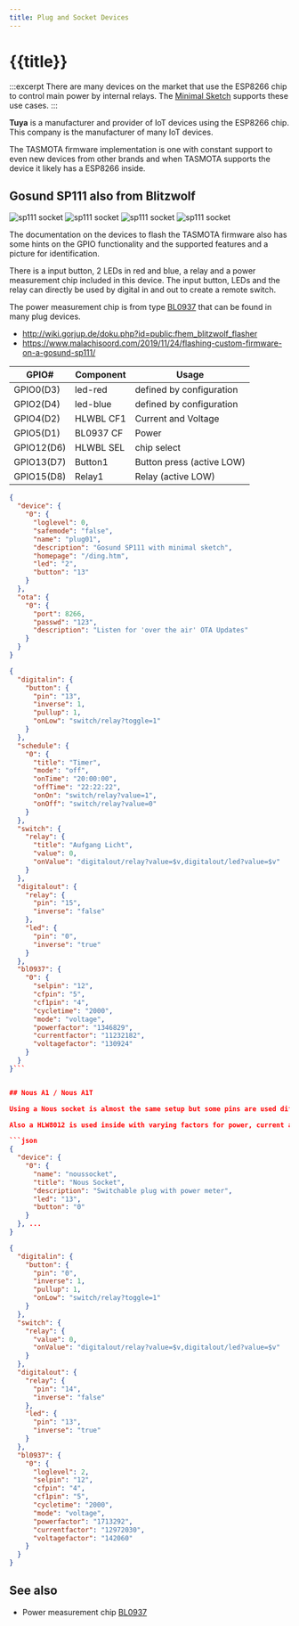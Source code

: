 ```yaml
---
title: Plug and Socket Devices
---
```


# {{title}}

:::excerpt
There are many devices on the market that use the ESP8266 chip to control main power by internal relays.
The [Minimal Sketch](/examples/minimal.md) supports these use cases.
:::

**Tuya** is a manufacturer and provider of IoT devices using the ESP8266 chip. This company is the manufacturer of many IoT devices.

The TASMOTA firmware implementation is one with constant support to even new devices from other brands and when TASMOTA supports the device it likely has a ESP8266 inside.


## Gosund SP111 also from Blitzwolf

![sp111 socket](/boards/sockets.jpg "w200")
![sp111 socket](/boards/socket-sp111-01.jpg "w200")
![sp111 socket](/boards/socket-sp111-02.jpg "w200")
![sp111 socket](/boards/socket-sp111-03.jpg "w200")

The documentation on the devices to flash the TASMOTA firmware also has some hints on the GPIO functionality and the supported features and a picture for identification.

There is a input button, 2 LEDs in red and blue, a relay and a power measurement chip included in this device. The input button, LEDs and the relay can directly be used by digital in and out to create a remote switch. 

The power measurement chip is from type [BL0937](/elements/bl0937.md) that can be found in many plug devices.

* <http://wiki.gorjup.de/doku.php?id=public:fhem_blitzwolf_flasher>
* <https://www.malachisoord.com/2019/11/24/flashing-custom-firmware-on-a-gosund-sp111/>


| GPIO#      | Component | Usage                     |
| ---------- | --------- | ------------------------- |
| GPIO0(D3)  | led-red   | defined by configuration  |
| GPIO2(D4)  | led-blue  | defined by configuration  |
| GPIO4(D2)  | HLWBL CF1 | Current and Voltage       |
| GPIO5(D1)  | BL0937 CF | Power                     |
| GPIO12(D6) | HLWBL SEL | chip select               |
| GPIO13(D7) | Button1   | Button press (active LOW) |
| GPIO15(D8) | Relay1    | Relay (active LOW)        |


``` json
{
  "device": {
    "0": {
      "loglevel": 0,
      "safemode": "false",
      "name": "plug01",
      "description": "Gosund SP111 with minimal sketch",
      "homepage": "/ding.htm",
      "led": "2",
      "button": "13"
    }
  },
  "ota": {
    "0": {
      "port": 8266,
      "passwd": "123",
      "description": "Listen for 'over the air' OTA Updates"
    }
  }
}
```


``` json
{
  "digitalin": {
    "button": {
      "pin": "13",
      "inverse": 1,
      "pullup": 1,
      "onLow": "switch/relay?toggle=1"
    }
  },
  "schedule": {
    "0": {
      "title": "Timer",
      "mode": "off",
      "onTime": "20:00:00",
      "offTime": "22:22:22",
      "onOn": "switch/relay?value=1",
      "onOff": "switch/relay?value=0"
    }
  },
  "switch": {
    "relay": {
      "title": "Aufgang Licht",
      "value": 0,
      "onValue": "digitalout/relay?value=$v,digitalout/led?value=$v"
    }
  },
  "digitalout": {
    "relay": {
      "pin": "15",
      "inverse": "false"
    },
    "led": {
      "pin": "0",
      "inverse": "true"
    }
  },
  "bl0937": {
    "0": {
      "selpin": "12",
      "cfpin": "5",
      "cf1pin": "4",
      "cycletime": "2000",
      "mode": "voltage",
      "powerfactor": "1346829",
      "currentfactor": "11232182",
      "voltagefactor": "130924"
    }
  }
}```


## Nous A1 / Nous A1T

Using a Nous socket is almost the same setup but some pins are used differently.

Also a HLW8012 is used inside with varying factors for power, current and voltage.

```json
{
  "device": {
    "0": {
      "name": "noussocket",
      "title": "Nous Socket",
      "description": "Switchable plug with power meter",
      "led": "13",
      "button": "0"
    }
  }, ...
}
```

```json
{
  "digitalin": {
    "button": {
      "pin": "0",
      "inverse": 1,
      "pullup": 1,
      "onLow": "switch/relay?toggle=1"
    }
  },
  "switch": {
    "relay": {
      "value": 0,
      "onValue": "digitalout/relay?value=$v,digitalout/led?value=$v"
    }
  },
  "digitalout": {
    "relay": {
      "pin": "14",
      "inverse": "false"
    },
    "led": {
      "pin": "13",
      "inverse": "true"
    }
  },
  "bl0937": {
    "0": {
      "loglevel": 2,
      "selpin": "12",
      "cfpin": "4",
      "cf1pin": "5",
      "cycletime": "2000",
      "mode": "voltage",
      "powerfactor": "1713292",
      "currentfactor": "12972030",
      "voltagefactor": "142060"
    }
  }
}
```

## See also

* Power measurement chip [BL0937](/elements/bl0937.md)

<!-- 
##  Relay


Sonoff ITEAD Smart Home WLAN Wireless Switch Module für Apple Android APP Control

https://www.heise.de/newsticker/meldung/Smart-Home-Hack-Tuya-veroeffentlicht-Sicherheitsupdate-4292028.html

## more

* <https://github.com/arendst/Sonoff-Tasmota/wiki/Tuya-OTA>
* <https://creationx.de/ratgeber/sonoff/tasmota>
* <http://www.andremiller.net/content/programming-an-itead-sonoff-wireless-smart-switch-esp8266>
* <https://blog.moneybag.de/fhem-kurztest-gosund-blitzwolf-wlan-steckdosen/>

-->
